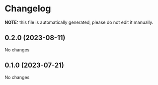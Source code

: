 # Changelog

**NOTE:** this file is automatically generated, please do not edit it manually.

<!-- new section -->

## 0.2.0 (2023-08-11)

No changes

## 0.1.0 (2023-07-21)

No changes
